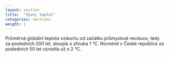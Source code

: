 ```yaml
---
layout: section
title:  "Vývoj teplot"
categories: sections
weight: 1
---
```


Průměrná globální teplota vzduchu od začátku průmyslové revoluce, tedy za posledních 200 let, stoupla o zhruba 1 °C. Nicméně v České republice za posledních 50 let vzrostla už o 2 °C. 

